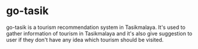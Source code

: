 # go-tasik

go-tasik is a tourism recommendation system in Tasikmalaya. It's used to gather information of tourism in Tasikmalaya and it's also give suggestion to user if they don't have any idea which tourism should be visited.
